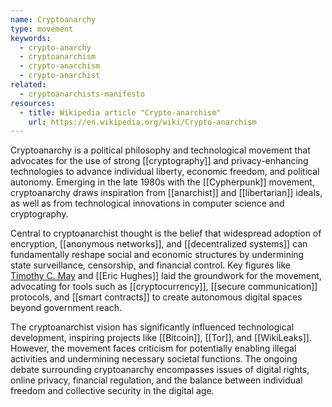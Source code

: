 ```yaml
---
name: Cryptoanarchy
type: movement
keywords:
  - crypto-anarchy
  - cryptoanarchism
  - crypto-anarchism
  - crypto-anarchist
related:
  - cryptoanarchists-manifesto
resources:
  - title: Wikipedia article "Crypto-anarchism"
    url: https://en.wikipedia.org/wiki/Crypto-anarchism
---
```


Cryptoanarchy is a political philosophy and technological movement that advocates for the use of strong [[cryptography]] and privacy-enhancing technologies to advance individual liberty, economic freedom, and political autonomy. Emerging in the late 1980s with the [[Cypherpunk]] movement, cryptoanarchy draws inspiration from [[anarchist]] and [[libertarian]] ideals, as well as from technological innovations in computer science and cryptography.

Central to cryptoanarchist thought is the belief that widespread adoption of encryption, [[anonymous networks]], and [[decentralized systems]] can fundamentally reshape social and economic structures by undermining state surveillance, censorship, and financial control. Key figures like [Timothy C. May](/p/timothy-c-may) and [[Eric Hughes]] laid the groundwork for the movement, advocating for tools such as [[cryptocurrency]], [[secure communication]] protocols, and [[smart contracts]] to create autonomous digital spaces beyond government reach.

The cryptoanarchist vision has significantly influenced technological development, inspiring projects like [[Bitcoin]], [[Tor]], and [[WikiLeaks]]. However, the movement faces criticism for potentially enabling illegal activities and undermining necessary societal functions. The ongoing debate surrounding cryptoanarchy encompasses issues of digital rights, online privacy, financial regulation, and the balance between individual freedom and collective security in the digital age.